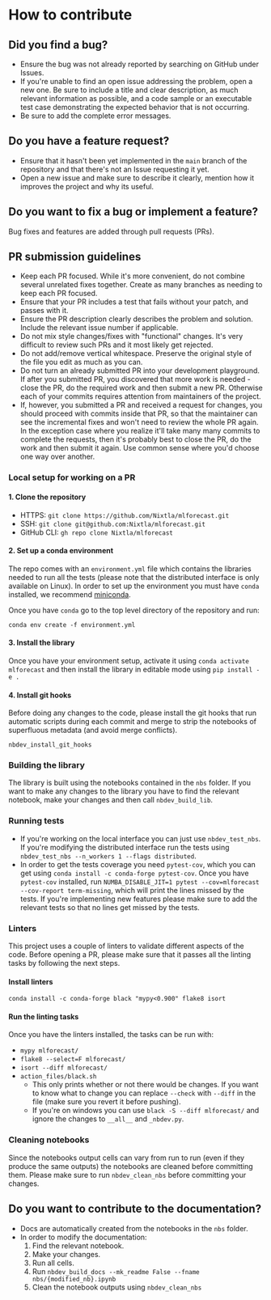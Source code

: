 # How to contribute

## Did you find a bug?

* Ensure the bug was not already reported by searching on GitHub under Issues.
* If you're unable to find an open issue addressing the problem, open a new one. Be sure to include a title and clear description, as much relevant information as possible, and a code sample or an executable test case demonstrating the expected behavior that is not occurring.
* Be sure to add the complete error messages.

## Do you have a feature request?

* Ensure that it hasn't been yet implemented in the `main` branch of the repository and that there's not an Issue requesting it yet.
* Open a new issue and make sure to describe it clearly, mention how it improves the project and why its useful.

## Do you want to fix a bug or implement a feature?

Bug fixes and features are added through pull requests (PRs).

##  PR submission guidelines

* Keep each PR focused. While it's more convenient, do not combine several unrelated fixes together. Create as many branches as needing to keep each PR focused.
* Ensure that your PR includes a test that fails without your patch, and passes with it.
* Ensure the PR description clearly describes the problem and solution. Include the relevant issue number if applicable.
* Do not mix style changes/fixes with "functional" changes. It's very difficult to review such PRs and it most likely get rejected.
* Do not add/remove vertical whitespace. Preserve the original style of the file you edit as much as you can.
* Do not turn an already submitted PR into your development playground. If after you submitted PR, you discovered that more work is needed - close the PR, do the required work and then submit a new PR. Otherwise each of your commits requires attention from maintainers of the project.
* If, however, you submitted a PR and received a request for changes, you should proceed with commits inside that PR, so that the maintainer can see the incremental fixes and won't need to review the whole PR again. In the exception case where you realize it'll take many many commits to complete the requests, then it's probably best to close the PR, do the work and then submit it again. Use common sense where you'd choose one way over another.

### Local setup for working on a PR

#### 1. Clone the repository
* HTTPS: `git clone https://github.com/Nixtla/mlforecast.git`
* SSH: `git clone git@github.com:Nixtla/mlforecast.git`
* GitHub CLI: `gh repo clone Nixtla/mlforecast`

#### 2. Set up a conda environment
The repo comes with an `environment.yml` file which contains the libraries needed to run all the tests (please note that the distributed interface is only available on Linux). In order to set up the environment you must have `conda` installed, we recommend [miniconda](https://docs.conda.io/en/latest/miniconda.html).

Once you have `conda` go to the top level directory of the repository and run:
```
conda env create -f environment.yml
```

#### 3. Install the library
Once you have your environment setup, activate it using `conda activate mlforecast` and then install the library in editable mode using `pip install -e .`

#### 4. Install git hooks
Before doing any changes to the code, please install the git hooks that run automatic scripts during each commit and merge to strip the notebooks of superfluous metadata (and avoid merge conflicts).
```
nbdev_install_git_hooks
```

### Building the library
The library is built using the notebooks contained in the `nbs` folder. If you want to make any changes to the library you have to find the relevant notebook, make your changes and then call `nbdev_build_lib`.

### Running tests

* If you're working on the local interface you can just use `nbdev_test_nbs`. If you're modifying the distributed interface run the tests using `nbdev_test_nbs --n_workers 1 --flags distributed`.
* In order to get the tests coverage you need `pytest-cov`, which you can get using `conda install -c conda-forge pytest-cov`. Once you have `pytest-cov` installed, run `NUMBA_DISABLE_JIT=1 pytest --cov=mlforecast --cov-report term-missing`, which will print the lines missed by the tests. If you're implementing new features please make sure to add the relevant tests so that no lines get missed by the tests.

### Linters

This project uses a couple of linters to validate different aspects of the code. Before opening a PR, please make sure that it passes all the linting tasks by following the next steps.

#### Install linters
`conda install -c conda-forge black "mypy<0.900" flake8 isort`

#### Run the linting tasks
Once you have the linters installed, the tasks can be run with:

* `mypy mlforecast/`
* `flake8 --select=F mlforecast/`
* `isort --diff mlforecast/`
* `action_files/black.sh`
    * This only prints whether or not there would be changes. If you want to know what to change you can replace `--check` with `--diff` in the file (make sure you revert it before pushing).
    * If you're on windows you can use `black -S --diff mlforecast/` and ignore the changes to `__all__` and `_nbdev.py`.

### Cleaning notebooks
Since the notebooks output cells can vary from run to run (even if they produce the same outputs) the notebooks are cleaned before committing them. Please make sure to run `nbdev_clean_nbs` before committing your changes.

## Do you want to contribute to the documentation?

* Docs are automatically created from the notebooks in the `nbs` folder.
* In order to modify the documentation:
    1. Find the relevant notebook.
    2. Make your changes.
    3. Run all cells.
    4. Run `nbdev_build_docs --mk_readme False --fname nbs/{modified_nb}.ipynb`
    5. Clean the notebook outputs using `nbdev_clean_nbs`